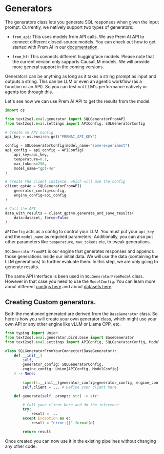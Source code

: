 # Generators

The generators class lets you generate SQL responses when given the input prompt. Currently, we natively support two types of generators:

- `from_api`: This uses models from API calls. We use Prem AI API to connect different closed-source models. You can check out how to get started with Prem AI in our [documentation](https://docs.premai.io/introduction).  

- `from_hf`: This connects different huggingface models. Please note that the current version only supports CausalLM models. We will provide more general support in the coming versions. 

Generators can be anything as long as it takes a string prompt as input and outputs a string. This can be LLM or even an agentic workflow (as a function or an API). So you can test out LLM's performance natively or agents too through this. 

Let's see how we can use Prem AI API to get the results from the model. 


```python
import os

from text2sql.eval.generator import SQLGeneratorFromAPI
from text2sql.eval.settings import APIConfig, SQLGeneratorConfig

# Create an API Config 
api_key = os.environ.get("PREMAI_API_KEY")

config = SQLGeneratorConfig(model_name="some-experiment")
api_config = api_config = APIConfig(
    api_key=api_key, 
    temperature=0.1, 
    max_tokens=256,
    model_name="gpt-4o"
)

# Create the client instance, which will use the config 
client_gpt4o = SQLGeneratorFromAPI(
    generator_config=config,
    engine_config=api_config
)

# Call the API
data_with_results = client_gpt4o.generate_and_save_results(
    data=dataset, force=False
)
```

`APIConfig` acts as a config to control your LLM. You must put your `api_key` and the `model_name` as required parameters. Additionally, you can also put other parameters like `temperature`, `max_tokens` etc, to tweak generations. 

`SQLGeneratorFromAPI` is our engine that generates responses and appends those generations inside our initial data. We will use the data (containing the LLM generations) to further evaluate them. In this step, we are only going to generate results.

The same API Interface is been used in `SQLGeneratorFromModel` class. However in that case you need to use the `ModelConfig`. You can learn more about different [configs here](/docs/evaluation/settings_and_configurations.md) and about [datasets here](/docs/evaluation/dataset.md).

## Creating Custom generators. 

Both the mentioned generated are derived from the `BaseGenerator` class. So here is how you will create your own generator class, which might use your own API or any other engine like vLLM or Llama CPP, etc. 

```python 
from typing import Union
from text2sql.eval.generator.bird.base import BaseGenerator
from text2sql.eval.settings import APIConfig, SQLGeneratorConfig, ModelConfig

class SQLGeneratorFromYourConnector(BaseGenerator):
    def __init__(
        self, 
        generator_config: SQLGeneratorConfig, 
        engine_config: Union[APIConfig, ModelConfig]
    ) -> None:
        
        super().__init__(generator_config=generator_config, engine_config=engine_config)
        self.client = ... # Define your client here 

    def generate(self, prompt: str) -> str:

        # Call your client here and do the inference 
        try:
            result = ...
        except Exception as e:
            result = "error:{}".format(e)

        return result
```

Once created you can now use it in the existing pipelines without changing any other code. 
